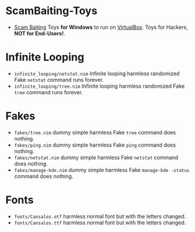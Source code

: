 # ScamBaiting-Toys

- [Scam Baiting](https://wikipedia.org/wiki/Scam_baiting) Toys **for Windows** to run on [VirtualBox](https://www.virtualbox.org). Toys for Hackers, **NOT for End-Users!**.


# Infinite Looping

- `infinite_looping/netstat.nim` Infinite looping harmless randomized Fake `netstat` command runs forever.
- `infinite_looping/tree.nim` Infinite looping harmless randomized Fake `tree` command runs forever.


# Fakes

- `fakes/tree.nim` dummy simple harmless Fake `tree` command does nothing.
- `fakes/ping.nim` dummy simple harmless Fake `ping` command does nothing.
- `fakes/netstat.nim` dummy simple harmless Fake `netstat` command does nothing.
- `fakes/manage-bde.nim` dummy simple harmless Fake `manage-bde -status` command does nothing.


# Fonts

- `fonts/Cansalos.otf` harmless normal font but with the letters changed.
- `fonts/Cansalos.ttf` harmless normal font but with the letters changed.


<!--
  fake syskey
  fake cmd
  virus programs
  time wasters
  fake run box
  fake notepad
  fake password prompts
  fake driver scanners
  fake virus scanner
  scammer scanners
-->
